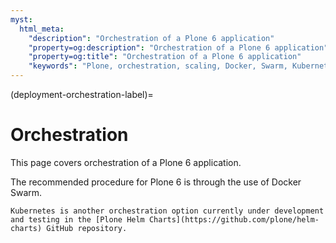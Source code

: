 ```yaml
---
myst:
  html_meta:
    "description": "Orchestration of a Plone 6 application"
    "property=og:description": "Orchestration of a Plone 6 application"
    "property=og:title": "Orchestration of a Plone 6 application"
    "keywords": "Plone, orchestration, scaling, Docker, Swarm, Kubernetes"
---
```


(deployment-orchestration-label)=

# Orchestration

This page covers orchestration of a Plone 6 application.

The recommended procedure for Plone 6 is through the use of Docker Swarm.

```{seealso}
Kubernetes is another orchestration option currently under development and testing in the [Plone Helm Charts](https://github.com/plone/helm-charts) GitHub repository.
```
